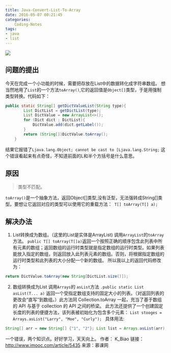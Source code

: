 ```yaml
---
title: Java-Convert-List-To-Array
date: 2016-05-07 00:21:45
categories:
	Coding-Notes
tags:
- java
- list
---
```

![](https://image.kbiao.me/16-5-7/67479954.jpg)
## 问题的提出
今天在完成一个小功能的时候，需要把存放在List中的数据转化成字符串数组。 
想当然地用了`List`的一个方法`toArray()`,它的返回值是`Object[]`类型，于是用强制类型转换。代码如下： 
<!--more-->
```java
public static String[] getDictValueList(String type){ 
		List DictList = getDictList(type); 
		List DictValue = new ArrayList<>(); 
		for (Dict dict : DictList){ 
			DictValue.add(dict.getLabel()); 
		} 
		return (String[])DictValue.toArray(); 
	} 
```
结果它报错了`Ljava.lang.Object; cannot be cast to [Ljava.lang.String;`
这个错误看起来有点奇怪，不知道前面的L和半个方括号是什么意思。 
## 原因
> 类型不匹配。

`toArray()`是一个抽象方法，返回Object[]类型,没有泛型，无法强转成String[]类型。要想让它返回对应的类型可以使用它的重载方法：` T[] toArray(T[] a);` 

## 解决办法
1. List转换成为数组。（这里的List是实体是ArrayList)                调用`ArrayList`的`toArray`方法。
`public T[] toArray(T[]a)`返回一个按照正确的顺序包含此列表中所有元素的数组；返回数组的运行时类型就是指定数组的运行时类型。如果列表能放入指定的数组，则返回放入此列表元素的数组。否则，将根据指定数组的运行时类型和此列表的大小分配一个新的数组。 所以我以上的返回代码修改为： 

```java
return DictValue.toArray(new String[DictList.size()]);
```
2. 数组转换成为List 
调用`Arrays`的 `asList`方法 
`.public static List asList(T... a)`
返回一个受指定数组支持的固定大小的列表。（对返回列表的更改会“直写”到数组。）此方法同 Collection.toArray 一起，充当了基于数组的 API 与基于 collection 的 API 之间的桥梁。 此方法还提供了一个创建固定长度的列表的便捷方法，该列表被初始化为包含多个元素： 
`List stooges = Arrays.asList("Larry", "Moe", "Curly"); `
具体用法: 
```java
String[] arr = new String[] {"1", "2"}; List list = Arrays.asList(arr); 
```
一个错误，两个知识点。好好学习，天天向上。
作者： K_Biao 
链接：http://www.imooc.com/article/5435
来源：慕课网